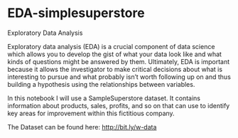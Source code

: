 # EDA-simplesuperstore

Exploratory Data Analysis

Exploratory data analysis (EDA) is a crucial component of data science which allows you to develop the gist of what your data look like and what kinds of questions might be answered by them. Ultimately, EDA is important because it allows the investigator to make critical decisions about what is interesting to pursue and what probably isn’t worth following up on and thus building a hypothesis using the relationships between variables.

In this notebook I will use a SampleSuperstore dataset. It contains information about products, sales, profits, and so on that can use to identify key areas for improvement within this fictitious company.

The Dataset can be found here:
http://bit.ly/w-data
